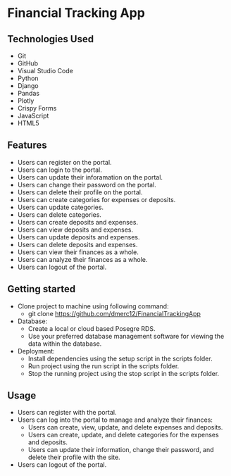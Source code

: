 # Financial Tracking App

## Technologies Used
- Git
- GitHub
- Visual Studio Code
- Python
- Django
- Pandas
- Plotly
- Crispy Forms
- JavaScript
- HTML5

## Features
- Users can register on the portal.
- Users can login to the portal.
- Users can update their inforamation on the portal.
- Users can change their password on the portal.
- Users can delete their profile on the portal.
- Users can create categories for expenses or deposits.
- Users can update categories.
- Users can delete categories.
- Users can create deposits and expenses.
- Users can view deposits and expenses.
- Users can update deposits and expenses.
- Users can delete deposits and expenses.
- Users can view their finances as a whole.
- Users can analyze their finances as a whole.
- Users can logout of the portal.

## Getting started
- Clone project to machine using following command:
    - git clone https://github.com/dmerc12/FinancialTrackingApp
- Database:
    - Create a local or cloud based Posegre RDS.
    - Use your preferred database management software for viewing the data within the database.
- Deployment:
    - Install dependencies using the setup script in the scripts folder.
    - Run project using the run script in the scripts folder.
    - Stop the running project using the stop script in the scripts folder.
    
## Usage
- Users can register with the portal.
- Users can log into the portal to manage and analyze their finances:
    - Users can create, view, update, and delete expenses and deposits.
    - Users can create, update, and delete categories for the expenses and deposits.
    - Users can update their information, change their password, and delete their profile with the site.
- Users can logout of the portal.
